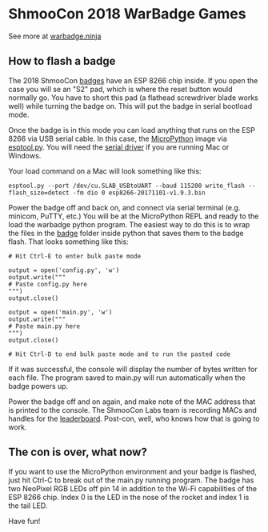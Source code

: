 # ShmooCon 2018 WarBadge Games
See more at [warbadge.ninja](https://warbadge.ninja)

## How to flash a badge
The 2018 ShmooCon [badges](https://www.instagram.com/warbadge/) have an ESP 8266 chip inside. If you open the case you will se an "S2" pad, which is where the reset button would normally go. You have to short this pad (a flathead screwdriver blade works well) while turning the badge on. This will put the badge in serial bootload mode.

Once the badge is in this mode you can load anything that runs on the ESP 8266 via USB serial cable. In this case, the [MicroPython](https://docs.micropython.org/en/latest/esp8266/esp8266/tutorial/intro.html) image via [esptool.py](https://github.com/espressif/esptool). You will need the [serial driver](https://www.silabs.com/products/development-tools/software/usb-to-uart-bridge-vcp-drivers) if you are running Mac or Windows.

Your load command on a Mac will look something like this:
```
esptool.py --port /dev/cu.SLAB_USBtoUART --baud 115200 write_flash --flash_size=detect -fm dio 0 esp8266-20171101-v1.9.3.bin
```

Power the badge off and back on, and connect via serial terminal (e.g. minicom, PuTTY, etc.) You will be at the MicroPython REPL and ready to the load the warbadge python program. The easiest way to do this is to wrap the files in the [badge](https://github.com/robotlandman/warbadge/tree/master/badge) folder inside python that saves them to the badge flash. That looks something like this:
```
# Hit Ctrl-E to enter bulk paste mode

output = open('config.py', 'w')
output.write("""
# Paste config.py here
""")
output.close()

output = open('main.py', 'w')
output.write("""
# Paste main.py here
""")
output.close()

# Hit Ctrl-D to end bulk paste mode and to run the pasted code
```

If it was successful, the console will display the number of bytes written for each file. The program saved to main.py will run automatically when the badge powers up.

Power the badge off and on again, and make note of the MAC address that is printed to the console. The ShmooCon Labs team is recording MACs and handles for the [leaderboard](https://warbadge.ninja/scoreboard). Post-con, well, who knows how that is going to work.

## The con is over, what now?
If you want to use the MicroPython environment and your badge is flashed, just hit Ctrl-C to break out of the main.py running program. The badge has two NeoPixel RGB LEDs off pin 14 in addition to the Wi-Fi capabilities of the ESP 8266 chip. Index 0 is the LED in the nose of the rocket and index 1 is the tail LED.

Have fun!